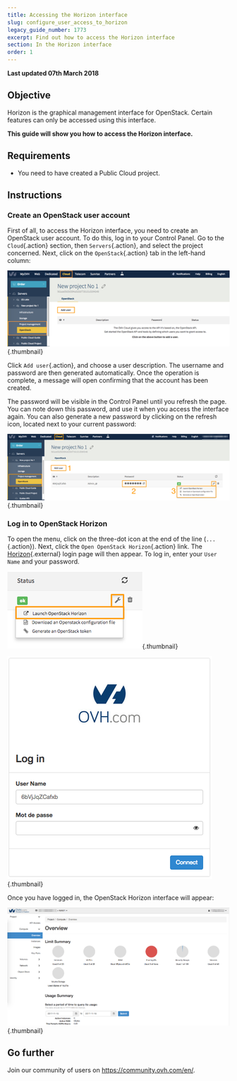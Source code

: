```yaml
---
title: Accessing the Horizon interface
slug: configure_user_access_to_horizon
legacy_guide_number: 1773
excerpt: Find out how to access the Horizon interface
section: In the Horizon interface
order: 1
---
```


**Last updated 07th March 2018**

## Objective

Horizon is the graphical management interface for OpenStack. Certain features can only be accessed using this interface.

**This guide will show you how to access the Horizon interface.**


## Requirements

- You need to have created a Public Cloud project.


## Instructions

### Create an OpenStack user account

First of all, to access the Horizon interface, you need to create an OpenStack user account. To do this, log in to your Control Panel. Go to the `Cloud`{.action} section, then `Servers`{.action}, and select the project concerned. Next, click on the `OpenStack`{.action} tab in the left-hand column:

![Add user](images/1_H_add_user.png){.thumbnail}

Click `Add user`{.action}, and choose a user description. The username and password are then generated automatically. Once the operation is complete, a message will open confirming that the account has been created.

The password will be visible in the Control Panel until you refresh the page. You can note down this password, and use it when you access the interface again. You can also generate a new password by clicking on the refresh icon, located next to your current password:

![Project menu](images/2_H_user_manage.png){.thumbnail}

### Log in to OpenStack Horizon

To open the menu, click on the three-dot icon at the end of the line (`...`{.action}). Next, click the `Open OpenStack Horizon`{.action} link. The [Horizon](https://horizon.cloud.ovh.net/auth/login/){.external} login page will then appear. To log in, enter your `User Name` and your password.

![Project menu](images/3_H_open_menu.png){.thumbnail}

![Login screen](images/4_H_login_window.png){.thumbnail}

Once you have logged in, the OpenStack Horizon interface will appear:

![Horizon interface](images/5_H_view.png){.thumbnail}


## Go further

Join our community of users on <https://community.ovh.com/en/>.